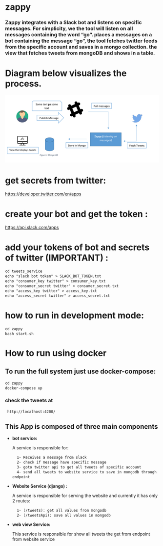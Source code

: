 # zappy

### Zappy integrates with a Slack bot and listens on specific messages. For simplicity, we the tool will listen on all messages containing the word “go”. places a messages on a bot containing the message “go”, the tool fetches twitter feeds from the specific account and saves in a mongo collection. the view that fetches tweets from mongoDB and shows in a table.

# Diagram below visualizes the process.

![Image description](zappy.png)


# get secrets from twitter:
https://developer.twitter.com/en/apps

# create your bot and get the token :
https://api.slack.com/apps

# add your tokens of bot and secrets of twitter (IMPORTANT) :
```
cd tweets_service
echo "slack bot token" > SLACK_BOT_TOKEN.txt
echo "consumer_key twitter" > consumer_key.txt
echo "consumer_secret twitter" > consumer_secret.txt
echo "access_key twitter" > access_key.txt
echo "access_secret twitter" > access_secret.txt
```
# how to run in development mode:
 ```
 cd zappy
 bash start.sh
 ```

# How to run using docker 
## To run the full system just use docker-compose:

``` 
cd zappy
docker-compose up 
```

### check the tweets at 
``` http://localhost:4200/```

## This App is composed of three main components

* **bot service:**

    A service is responsible for:

        1- Receives a message from slack
        2- check if message have specific message
        3- goto twitter api to get all tweets of specific account 
        4- send all tweets to website service to save in mongodb through endpoint


* **Website Service (django) :**

    A service is responsible for serving the website and currently it has only 2 routes:

        1- (/tweets): get all values from mongodb 
        2- (/tweetsApi): save all values in mongodb

* **web view Service:**
    
    This service is responsible for show all tweets the get from endpoint from website service
